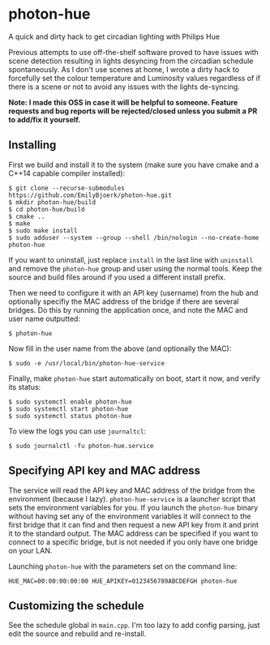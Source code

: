 # photon-hue
A quick and dirty hack to get circadian lighting with Philips Hue

Previous attempts to use off-the-shelf software proved to have issues with scene detection resulting in lights desyncing from the circadian schedule spontaneously. As I don't use scenes at home, I wrote a dirty hack to forcefully set the colour temperature and Luminosity values regardless of if there is a scene or not to avoid any issues with the lights de-syncing.

**Note: I made this OSS in case it will be helpful to someone. Feature requests and bug reports will be rejected/closed unless you submit a PR to add/fix it yourself.**

## Installing

First we build and install it to the system (make sure you have cmake and a C++14 capable compiler installed):

```
$ git clone --recurse-submodules https://github.com/EmilyBjoerk/photon-hue.git
$ mkdir photon-hue/build
$ cd photon-hue/build
$ cmake ..
$ make
$ sudo make install
$ sudo adduser --system --group --shell /bin/nologin --no-create-home photon-hue
```

If you want to uninstall, just replace `install` in the last line with `uninstall` and remove the `photon-hue` group and user using the normal tools. Keep the source and build files around if you used a different install prefix.

Then we need to configure it with an API key (username) from the hub and optionally specifiy the MAC address of the bridge if there are several bridges. Do this by running the application once, and note the MAC and user name outputted:

```
$ photon-hue
```

Now fill in the user name from the above (and optionally the MAC):

```
$ sudo -e /usr/local/bin/photon-hue-service
```

Finally, make `photon-hue` start automatically on boot, start it now, and verify its status:

```
$ sudo systemctl enable photon-hue
$ sudo systemctl start photon-hue
$ sudo systemctl status photon-hue
```

To view the logs you can use `journaltcl`:
```
$ sudo journalctl -fu photon-hue.service
```


## Specifying API key and MAC address

The service will read the API key and MAC address of the bridge from the environment (because I lazy). `photon-hue-service` is a launcher script that sets the environment variables for you. If you launch the `photon-hue` binary without having set any of the environment variables it will connect to the first bridge that it can find and then request a new API key from it and print it to the standard output. The MAC address can be specified if you want to connect to a specific bridge, but is not needed if you only have one bridge on your LAN.

Launching `photon-hue` with the parameters set on the command line:

```
HUE_MAC=00:00:00:00:00 HUE_APIKEY=0123456789ABCDEFGH photon-hue
```

## Customizing the schedule

See the schedule global in `main.cpp`. I'm too lazy to add config parsing, just edit the source and rebuild and re-install.
